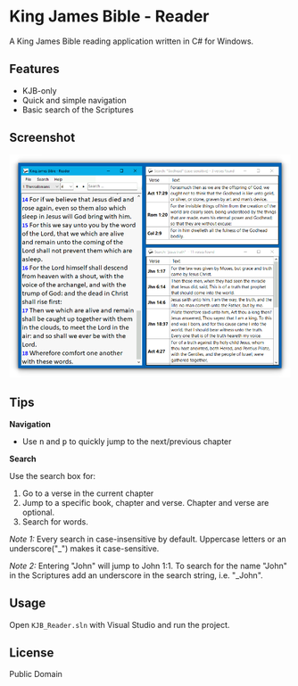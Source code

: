 # King James Bible - Reader
A King James Bible reading application written in C# for Windows.

## Features
- KJB-only
- Quick and simple navigation
- Basic search of the Scriptures

## Screenshot
![Screenshot](screenshot.png)

## Tips
**Navigation**
- Use <kbd>n</kbd> and <kbd>p</kbd> to quickly jump to the next/previous chapter

**Search**

Use the search box for:
1. Go to a verse in the current chapter
2. Jump to a specific book, chapter and verse. Chapter and verse are optional.
3. Search for words.

_Note 1:_ Every search in case-insensitive by default. Uppercase letters or an underscore("\_") makes it case-sensitive.

_Note 2:_ Entering "John" will jump to John 1:1. To search for the name "John" in the Scriptures add an underscore in the search string, i.e. "\_John".

## Usage
Open `KJB_Reader.sln` with Visual Studio and run the project.

## License
Public Domain
